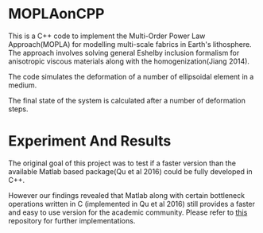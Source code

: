 # MOPLAonCPP
This is a C++ code to implement the Multi-Order Power Law Approach(MOPLA) for modelling multi-scale fabrics in Earth's lithosphere. The approach involves solving general Eshelby inclusion formalism for anisotropic viscous materials along with the homogenization(Jiang 2014). 

The code simulates the deformation of a number of ellipsoidal element in a medium.  

The final state of the system is calculated after a number of deformation steps.

# Experiment And Results

The original goal of this project was to test if a faster version than the available Matlab based package(Qu et al 2016) could be fully developed in C++. 

However our findings revealed that Matlab along with certain bottleneck operations written in C (implemented in Qu et al 2016) still provides a faster and easy to use version for the academic community. Please refer to [this](https://github.com/ankibues/MOPLA_Application_Matlab) repository for further implementations. 
